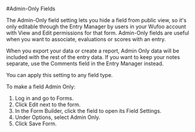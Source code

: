 #Admin-Only Fields

The Admin-Only field setting lets you hide a field from public view, so it's only editable through the Entry Manager by users in your Wufoo account with View and Edit permissions for that form. Admin-Only fields are useful when you want to associate, evaluations or scores with an entry.

When you export your data or create a report, Admin Only data will be included with the rest of the entry data. If you want to keep your notes separate, use the Comments field in the Entry Manager instead.

You can apply this setting to any field type.

To make a field Admin Only:

1. Log in and go to Forms.
2. Click Edit next to the form.
3. In the Form Builder, click the field to open its Field Settings.
4. Under Options, select Admin Only.
5. Click Save Form.